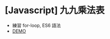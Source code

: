 # [Javascript] 九九乘法表
* 練習 for-loop, ES6 語法
* [DEMO](https://qiiwiiq.github.io/JS_MultiplicationChart/)
